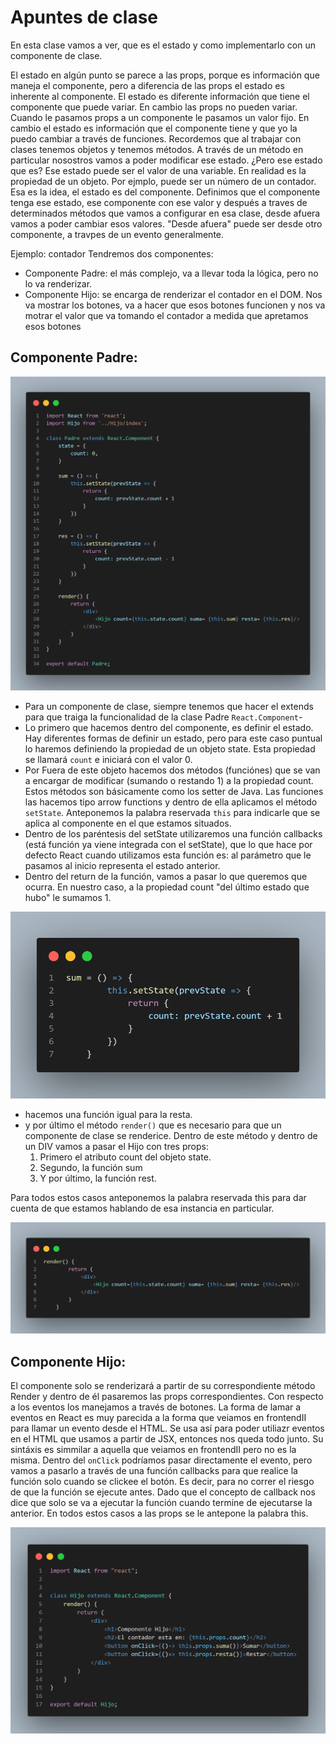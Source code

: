 # Apuntes de clase
En esta clase vamos a ver, que es el estado y como implementarlo con un componente de clase.

El estado en algún punto se parece a las props, porque es información que maneja el componente, pero a diferencia de las props el estado es inherente al componente. El estado es diferente información que tiene el componente que puede variar. En cambio las props no pueden variar. Cuando le pasamos props a un componente le pasamos un valor fijo. En cambio el estado es información que el componente tiene y que yo la puedo cambiar a través de funciones.
Recordemos que al trabajar con clases tenemos objetos y tenemos métodos. A través de un método en particular nosostros vamos a poder modificar ese estado. ¿Pero ese estado que es? Ese estado puede ser el valor de una variable. En realidad es la propiedad de un objeto. Por ejmplo, puede ser un número de un contador. Esa es la idea, el estado es del componente. Definimos que el componente tenga ese estado, ese componente con ese valor y después a traves de determinados métodos que vamos a configurar en esa clase, desde afuera vamos a poder cambiar esos valores. "Desde afuera" puede ser desde otro componente, a travpes de un evento generalmente. 

Ejemplo: contador
Tendremos dos componentes: 
- Componente Padre: el más complejo, va a llevar toda la lógica, pero no lo va renderizar.
- Componente Hijo: se encarga de renderizar el contador en el DOM. Nos va mostrar los botones, va a hacer que esos botones funcionen y nos va motrar el valor que va tomando el contador a medida que apretamos esos botones

## Componente Padre: 
![Componente Padre](./src/img/componentPadre.png)

- Para un componente de clase, siempre tenemos que hacer el extends para que traiga la funcionalidad de la clase Padre `React.Component`-
- Lo primero que hacemos dentro del componente, es definir el estado. Hay diferentes formas de definir un estado, pero para este caso puntual lo haremos definiendo la propiedad de un objeto state. Esta propiedad se llamará `count` e iniciará con el valor 0. 
- Por Fuera de este objeto hacemos dos métodos (funciónes) que se van a encargar de modificar (sumando o restando 1) a la propiedad count. Estos métodos son básicamente como los setter de Java. Las funciones las hacemos tipo arrow functions y dentro de ella aplicamos el método `setState`. Anteponemos la palabra reservada `this` para indicarle que se aplica al componente en el que estamos situados. 
- Dentro de los paréntesis del setState utilizaremos una función callbacks (está función ya viene integrada con el setState), que lo que hace por defecto React cuando utilizamos esta función es: al parámetro que le pasamos al inicio representa el estado anterior. 
- Dentro del return de la función, vamos a pasar lo que queremos que ocurra. En nuestro caso, a la propiedad count "del último estado que hubo" le sumamos 1. 

![Function sum](./src/img/functionSum.png)

- hacemos una función igual para la resta. 
- y por último el método `render()` que es necesario para que un componente de clase se renderice. Dentro de este método y dentro de un DIV vamos a pasar el Hijo con tres props:
    1. Primero el atributo count del objeto state.
    2. Segundo, la función sum
    3. Y por último, la función rest.

Para todos estos casos anteponemos la palabra reservada this para dar cuenta de que estamos hablando de esa instancia en particular. 

![Function Render](./src/img/functionRender.png)

## Componente Hijo: 
El componente solo se renderizará a partir de su correspondiente método Render y dentro de él pasaremos las props correspondientes.
Con respecto a los eventos los manejamos a través de botones. La forma de lamar a eventos en React es muy parecida a la forma que veiamos en frontendII para llamar un evento desde el HTML. Se usa así para poder utiliazr eventos en el HTML que usamos a partir de JSX, entonces nos queda todo junto. Su sintáxis es simmilar a aquella que veiamos en frontendII pero no es la misma. Dentro del `onClick` podríamos pasar directamente el evento, pero vamos a pasarlo a través de una función callbacks para que realice la función solo cuando se clickee el botón. Es decir, para no correr el riesgo de que la función se ejecute antes. Dado que el concepto de callback nos dice que solo se va a ejecutar la función cuando termine de ejecutarse la anterior. En todos estos casos a las props se le antepone la palabra this.

![Component Hijo](./src/img/componentHijo.png)





